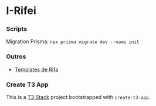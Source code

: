 # I-Rifei

### Scripts

Migration Prisma: `npx prisma migrate dev --name init`

### Outros

- [Templates de Rifa](https://edit.org/br/bilhetes-rifa)

### Create T3 App

This is a [T3 Stack](https://create.t3.gg/) project bootstrapped with `create-t3-app`.
